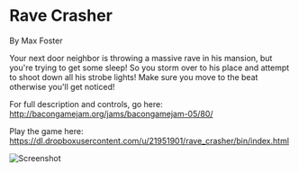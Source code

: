 Rave Crasher
============
By Max Foster

Your next door neighbor is throwing a massive rave in his mansion, but you're trying to get some sleep! So you storm over to his place and attempt to shoot down all his strobe lights! Make sure you move to the beat otherwise you'll get noticed!

For full description and controls, go here: http://bacongamejam.org/jams/bacongamejam-05/80/

Play the game here: https://dl.dropboxusercontent.com/u/21951901/rave_crasher/bin/index.html

![Screenshot](https://dl.dropboxusercontent.com/u/21951901/rave_crasher/screen_1.png)
